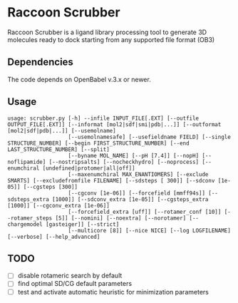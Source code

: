 # Raccoon Scrubber
Raccoon Scrubber is a ligand library processing tool to generate 3D molecules ready to dock starting from any supported file format (OB3)

## Dependencies
The code depends on OpenBabel v.3.x or newer.

## Usage
```
usage: scrubber.py [-h] --infile INPUT_FILE[.EXT] [--outfile OUTPUT_FILE[.EXT]] [--informat [mol2|sdf|smi|pdb|...]] [--outformat [mol2|sdf|pdb|...]] [--usemolname]
                   [--usemolnamesafe] [--usefieldname FIELD] [--single STRUCTURE_NUMBER] [--begin FIRST_STRUCTURE_NUMBER] [--end LAST_STRUCTURE_NUMBER] [--split]
                   [--byname MOL_NAME] [--pH [7.4]] [--nopH] [--noflipamide] [--nostripsalts] [--nocheckhydro] [--noprocess] [--enumchiral [undefined|protomer|all|off]]
                   [--maxenumchiral MAX_ENANTIOMERS] [--exclude SMARTS] [--excludefromfile FILENAME] [--sdsteps [ 300]] [--sdconv [1e-05]] [--cgsteps [300]]
                   [--cgconv [1e-06]] [--forcefield [mmff94s]] [--sdsteps_extra [1000]] [--sdconv_extra [1e-05]] [--cgsteps_extra [1000]] [--cgconv_extra [1e-06]]
                   [--forcefield_extra [uff]] [--rotamer_conf [10]] [--rotamer_steps [5]] [--nomini] [--noextra] [--norotamer] [--chargemodel [gasteiger]] [--strict]
                   [--multicore [8]] [--nice NICE] [--log LOGFILENAME] [--verbose] [--help_advanced]
```
## TODO
-[ ] disable rotameric search by default
-[ ] find optimal SD/CG default parameters
-[ ] test and activate automatic heuristic for minimization parameters

